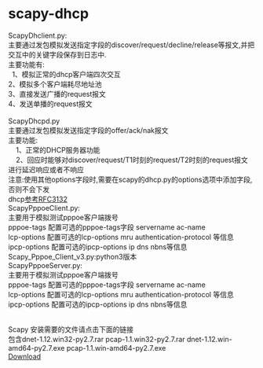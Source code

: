 # scapy-dhcp
ScapyDhclient.py:</br>
  主要通过发包模拟发送指定字段的discover/request/decline/release等报文,并把交互中的关键字段保存到日志中.</br>
  主要功能有:</br>
    1、模拟正常的dhcp客户端四次交互</br>
    2、模拟多个客户端耗尽地址池</br>
    3、直接发送广播的request报文</br>
    4、发送单播的request报文</br></br>
ScapyDhcpd.py</br>
  主要通过发包模拟发送指定字段的offer/ack/nak报文</br>
  主要功能:</br>
      1、正常的DHCP服务器功能 </br>
      2、回应时能够对discover/request/T1时刻的request/T2时刻的request报文 进行延迟响应或者不响应</br>
注意:使用其他options字段时,需要在scapy的dhcp.py的options选项中添加字段,否则不会下发</br>
dhcp<a href="http://www.networksorcery.com/enp/rfc/rfc2132.txt">参考RFC3132</a></br>
ScapyPppoeClient.py:</br>
  主要用于模拟测试pppoe客户端拨号</br>
    pppoe-tags 配置可选的pppoe-tags字段 servername ac-name </br>
    lcp-options 配置可选的lcp-options  mru authentication-protocol 等信息</br>
    ipcp-options 配置可选的ipcp-options ip dns nbns等信息</br>
Scapy_Pppoe_Client_v3.py:python3版本</br>
ScapyPppoeServer.py:</br>
  主要用于模拟测试pppoe客户端拨号</br>
    pppoe-tags 配置可选的pppoe-tags字段 servername ac-name </br>
    lcp-options 配置可选的lcp-options  mru authentication-protocol 等信息</br>
    ipcp-options 配置可选的ipcp-options ip dns nbns等信息</br>

</br>
Scapy 安装需要的文件请点击下面的链接 </br>
包含dnet-1.12.win32-py2.7.rar pcap-1.1.win32-py2.7.rar  dnet-1.12.win-amd64-py2.7.exe pcap-1.1.win-amd64-py2.7.exe</br>
<a href="https://pan.baidu.com/s/1bpBzi95">Download</a></br>
